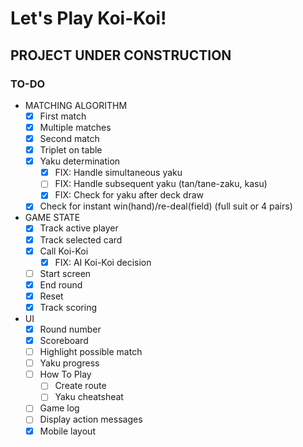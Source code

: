 # Let's Play Koi-Koi!

## PROJECT UNDER CONSTRUCTION

### TO-DO
- MATCHING ALGORITHM
  - [x] First match
  - [x] Multiple matches
  - [x] Second match
  - [x] Triplet on table
  - [x] Yaku determination
    - [x] FIX: Handle simultaneous yaku
    - [ ] FIX: Handle subsequent yaku (tan/tane-zaku, kasu)
    - [x] FIX: Check for yaku after deck draw
  - [x] Check for instant win(hand)/re-deal(field) (full suit or 4 pairs)

- GAME STATE
  - [x] Track active player
  - [x] Track selected card
  - [x] Call Koi-Koi
    - [x] FIX: AI Koi-Koi decision
  - [ ] Start screen
  - [x] End round
  - [x] Reset
  - [x] Track scoring

- UI
  - [x] Round number
  - [x] Scoreboard
  - [ ] Highlight possible match
  - [ ] Yaku progress
  - [ ] How To Play
    - [ ] Create route
    - [ ] Yaku cheatsheat
  - [ ] Game log
  - [ ] Display action messages
  - [x] Mobile layout
